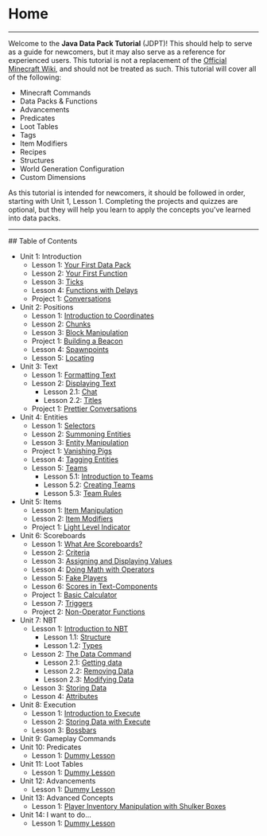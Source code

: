 # Home
<hr>

Welcome to the **Java Data Pack Tutorial** (JDPT)! This should help to serve as a guide for newcomers, but it may also serve as a reference for experienced users. This tutorial is not a replacement of the [Official Minecraft Wiki](https://minecraft.gamepedia.com/Minecraft_Wiki), and should not be treated as such. 
This tutorial will cover all of the following:
- Minecraft Commands
- Data Packs & Functions
- Advancements
- Predicates
- Loot Tables
- Tags
- Item Modifiers
- Recipes
- Structures
- World Generation Configuration
- Custom Dimensions

As this tutorial is intended for newcomers, it should be followed in order, starting with Unit 1, Lesson 1. Completing the projects and quizzes are optional, but they will help you learn to apply the concepts you've learned into data packs.
<hr>
## Table of Contents

- Unit 1: Introduction
    - Lesson 1: [Your First Data Pack](/java_data_pack_tutorial/pages/introduction/your_first_data_pack.html)
    - Lesson 2: [Your First Function](/java_data_pack_tutorial/pages/introduction/your_first_function.html)
    - Lesson 3: [Ticks](/java_data_pack_tutorial/pages/introduction/ticks.html)
    - Lesson 4: [Functions with Delays](/java_data_pack_tutorial/pages/introduction/functions_with_delays.html)
    - Project 1: [Conversations](/java_data_pack_tutorial/pages/introduction/conversations.html)
- Unit 2: Positions
    - Lesson 1: [Introduction to Coordinates](/java_data_pack_tutorial/pages/positions/introduction_to_coordinates.html)
    - Lesson 2: [Chunks](/java_data_pack_tutorial/pages/positions/chunks.html)
    - Lesson 3: [Block Manipulation](/java_data_pack_tutorial/pages/positions/block_manipulation.html)
    - Project 1: [Building a Beacon](/java_data_pack_tutorial/pages/positions/building_a_beacon.html)
    - Lesson 4: [Spawnpoints](/java_data_pack_tutorial/pages/positions/spawnpoints.html)
    - Lesson 5: [Locating](/java_data_pack_tutorial/pages/positions/locating.html)
- Unit 3: Text
    - Lesson 1: [Formatting Text](/java_data_pack_tutorial/pages/text/formatting_text.html)
    - Lesson 2: [Displaying Text](/java_data_pack_tutorial/pages/text/displaying_text.html)
        - Lesson 2.1: [Chat](/java_data_pack_tutorial/pages/text/displaying_text/chat.html)
        - Lesson 2.2: [Titles](/java_data_pack_tutorial/pages/text/displaying_text/titles.html)
    - Project 1: [Prettier Conversations](/java_data_pack_tutorial/pages/text/prettier_conversations.html)
- Unit 4: Entities
    - Lesson 1: [Selectors](/java_data_pack_tutorial/pages/entities/selectors.html)
    - Lesson 2: [Summoning Entities](/java_data_pack_tutorial/pages/entities/summoning_entities.html)
    - Lesson 3: [Entity Manipulation](/java_data_pack_tutorial/pages/entities/entity_manipulation.html)
    - Project 1: [Vanishing Pigs](/java_data_pack_tutorial/pages/entities/vanishing_pigs.html)
    - Lesson 4: [Tagging Entities](/java_data_pack_tutorial/pages/entities/tagging_entities.html)
    - Lesson 5: [Teams](/java_data_pack_tutorial/pages/entities/teams.html)
        - Lesson 5.1: [Introduction to Teams](/java_data_pack_tutorial/pages/entities/teams/introduction_to_teams.html)
        - Lesson 5.2: [Creating Teams](/java_data_pack_tutorial/pages/entities/teams/creating_teams.html)
        - Lesson 5.3: [Team Rules](/java_data_pack_tutorial/pages/entities/teams/team_rules.html)
- Unit 5: Items
    - Lesson 1: [Item Manipulation](/java_data_pack_tutorial/pages/items/item_manipulation.html)
    - Lesson 2: [Item Modifiers](/java_data_pack_tutorial/pages/items/item_modifiers.html)
    - Project 1: [Light Level Indicator](/java_data_pack_tutorial/pages/items/light_level_indicator.html)
- Unit 6: Scoreboards
    - Lesson 1: [What Are Scoreboards?](/java_data_pack_tutorial/pages/scoreboards/what_are_scoreboards.html)
    - Lesson 2: [Criteria](/java_data_pack_tutorial/pages/scoreboards/criteria.html)
    - Lesson 3: [Assigning and Displaying Values](/java_data_pack_tutorial/pages/scoreboards/assigning_and_displaying_values.html)
    - Lesson 4: [Doing Math with Operators](/java_data_pack_tutorial/pages/scoreboards/doing_math_with_operators.html)
    - Lesson 5: [Fake Players](/java_data_pack_tutorial/pages/scoreboards/fake_players.html)
    - Lesson 6: [Scores in Text-Components](/java_data_pack_tutorial/pages/scoreboards/scores_in_textcomponents.html)
    - Project 1: [Basic Calculator](/java_data_pack_tutorial/pages/scoreboards/basic_calculator.html)
    - Lesson 7: [Triggers](/java_data_pack_tutorial/pages/scoreboards/triggers.html)
    - Project 2: [Non-Operator Functions](/java_data_pack_tutorial/pages/scoreboards/nonoperator_functions.html)
- Unit 7: NBT
    - Lesson 1: [Introduction to NBT](/java_data_pack_tutorial/pages/nbt/introduction_to_nbt.html)
        - Lesson 1.1: [Structure](/java_data_pack_tutorial/pages/nbt/introduction_to_nbt/structure.html)
        - Lesson 1.2: [Types](/java_data_pack_tutorial/pages/nbt/introduction_to_nbt/types.html)
    - Lesson 2: [The Data Command](/java_data_pack_tutorial/pages/nbt/the_data_command.html)
        - Lesson 2.1: [Getting data](/java_data_pack_tutorial/pages/nbt/the_data_command/getting_data.html)
        - Lesson 2.2: [Removing Data](/java_data_pack_tutorial/pages/nbt/the_data_command/removing_data.html)
        - Lesson 2.3: [Modifying Data](/java_data_pack_tutorial/pages/nbt/the_data_command/modifying_data.html)
    - Lesson 3: [Storing Data](/java_data_pack_tutorial/pages/nbt/storing_data.html)
    - Lesson 4: [Attributes](/java_data_pack_tutorial/pages/nbt/attributes.html)
- Unit 8: Execution
    - Lesson 1: [Introduction to Execute](/java_data_pack_tutorial/pages/execution/introduction_to_execute.html)
    - Lesson 2: [Storing Data with Execute](/java_data_pack_tutorial/pages/execution/storing_data_with_execute.html)
    - Lesson 3: [Bossbars](/java_data_pack_tutorial/pages/execution/bossbars.html)
- Unit 9: Gameplay Commands
- Unit 10: Predicates
    - Lesson 1: [Dummy Lesson](/java_data_pack_tutorial/pages/predicates/dummy_lesson.html)
- Unit 11: Loot Tables
    - Lesson 1: [Dummy Lesson](/java_data_pack_tutorial/pages/loot_tables/dummy_lesson.html)
- Unit 12: Advancements
    - Lesson 1: [Dummy Lesson](/java_data_pack_tutorial/pages/advancements/dummy_lesson.html)
- Unit 13: Advanced Concepts
    - Lesson 1: [Player Inventory Manipulation with Shulker Boxes](/java_data_pack_tutorial/pages/advanced_concepts/player_inventory_manipulation_with_shulker_boxes.html)
- Unit 14: I want to do...
    - Lesson 1: [Dummy Lesson](/java_data_pack_tutorial/pages/i_want_to_do/dummy_lesson.html)